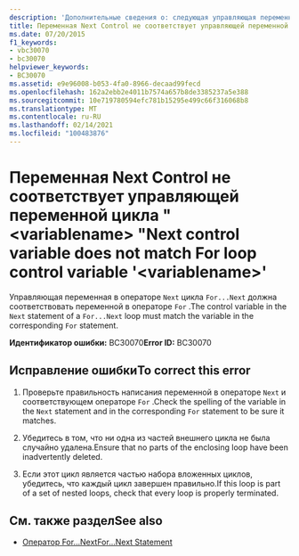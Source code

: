 ```yaml
---
description: 'Дополнительные сведения о: следующая управляющая переменная не соответствует управляющей переменной цикла " <variablename> "'
title: Переменная Next Control не соответствует управляющей переменной цикла " <variablename> "
ms.date: 07/20/2015
f1_keywords:
- vbc30070
- bc30070
helpviewer_keywords:
- BC30070
ms.assetid: e9e96008-b053-4fa0-8966-decaad99fecd
ms.openlocfilehash: 162a2ebb2e4011b7574a657b8de3385237a5e388
ms.sourcegitcommit: 10e719780594efc781b15295e499c66f316068b8
ms.translationtype: MT
ms.contentlocale: ru-RU
ms.lasthandoff: 02/14/2021
ms.locfileid: "100483876"
---
```

# <a name="next-control-variable-does-not-match-for-loop-control-variable-variablename"></a><span data-ttu-id="53213-103">Переменная Next Control не соответствует управляющей переменной цикла " \<variablename> "</span><span class="sxs-lookup"><span data-stu-id="53213-103">Next control variable does not match For loop control variable '\<variablename>'</span></span>

<span data-ttu-id="53213-104">Управляющая переменная в операторе `Next` цикла `For...Next` должна соответствовать переменной в операторе `For` .</span><span class="sxs-lookup"><span data-stu-id="53213-104">The control variable in the `Next` statement of a `For...Next` loop must match the variable in the corresponding `For` statement.</span></span>  
  
 <span data-ttu-id="53213-105">**Идентификатор ошибки:** BC30070</span><span class="sxs-lookup"><span data-stu-id="53213-105">**Error ID:** BC30070</span></span>  
  
## <a name="to-correct-this-error"></a><span data-ttu-id="53213-106">Исправление ошибки</span><span class="sxs-lookup"><span data-stu-id="53213-106">To correct this error</span></span>  
  
1. <span data-ttu-id="53213-107">Проверьте правильность написания переменной в операторе `Next` и соответствующем операторе `For` .</span><span class="sxs-lookup"><span data-stu-id="53213-107">Check the spelling of the variable in the `Next` statement and in the corresponding `For` statement to be sure it matches.</span></span>  
  
2. <span data-ttu-id="53213-108">Убедитесь в том, что ни одна из частей внешнего цикла не была случайно удалена.</span><span class="sxs-lookup"><span data-stu-id="53213-108">Ensure that no parts of the enclosing loop have been inadvertently deleted.</span></span>  
  
3. <span data-ttu-id="53213-109">Если этот цикл является частью набора вложенных циклов, убедитесь, что каждый цикл завершен правильно.</span><span class="sxs-lookup"><span data-stu-id="53213-109">If this loop is part of a set of nested loops, check that every loop is properly terminated.</span></span>  
  
## <a name="see-also"></a><span data-ttu-id="53213-110">См. также раздел</span><span class="sxs-lookup"><span data-stu-id="53213-110">See also</span></span>

- [<span data-ttu-id="53213-111">Оператор For…Next</span><span class="sxs-lookup"><span data-stu-id="53213-111">For...Next Statement</span></span>](../language-reference/statements/for-next-statement.md)
